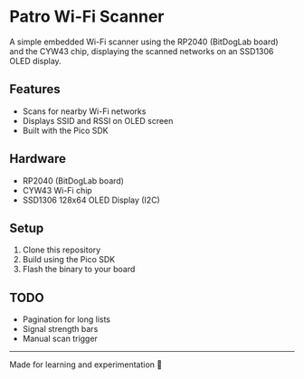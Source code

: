 # Patro Wi-Fi Scanner

A simple embedded Wi-Fi scanner using the RP2040 (BitDogLab board) and the CYW43 chip, displaying the scanned networks on an SSD1306 OLED display.

## Features

- Scans for nearby Wi-Fi networks
- Displays SSID and RSSI on OLED screen
- Built with the Pico SDK

## Hardware

- RP2040 (BitDogLab board)
- CYW43 Wi-Fi chip
- SSD1306 128x64 OLED Display (I2C)

## Setup

1. Clone this repository
2. Build using the Pico SDK
3. Flash the binary to your board

## TODO

- Pagination for long lists
- Signal strength bars
- Manual scan trigger

---

Made for learning and experimentation 🚀
